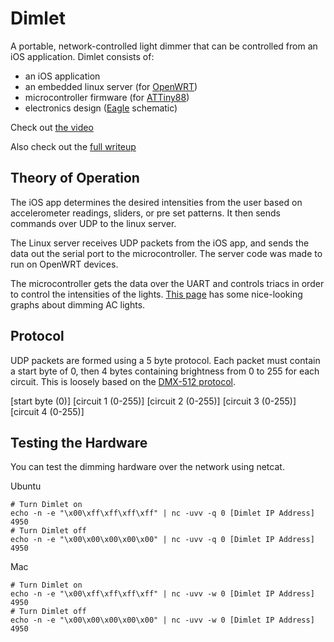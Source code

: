 # Dimlet

A portable, network-controlled light dimmer that can be controlled from an
iOS application. Dimlet consists of:

*   an iOS application
*   an embedded linux server (for [OpenWRT](https://openwrt.org/))
*   microcontroller firmware (for [ATTiny88](http://www.atmel.com/dyn/products/product_card.asp?part_id=4351))
*   electronics design ([Eagle](http://www.cadsoft.de/) schematic)

Check out [the video](http://www.youtube.com/watch?v=4GmYcn8vb1U)

Also check out the [full writeup](http://johnboiles.com/dimlet)

## Theory of Operation

The iOS app determines the desired intensities from the user based on
accelerometer readings, sliders, or pre set patterns. It then sends commands
over UDP to the linux server.

The Linux server receives UDP packets from the iOS app, and sends the data
out the serial port to the microcontroller. The server code was made to run on
OpenWRT devices.

The microcontroller gets the data over the UART and controls triacs in
order to control the intensities of the lights. [This page](http://home.howstuffworks.com/dimmer-switch2.htm) has some nice-looking
graphs about dimming AC lights.

## Protocol

UDP packets are formed using a 5 byte protocol. Each packet must contain a start byte of 0, then 4 bytes containing brightness from 0 to 255 for each circuit. This is loosely based on the [DMX-512 protocol](http://en.wikipedia.org/wiki/DMX512).

[start byte (0)] [circuit 1 (0-255)] [circuit 2 (0-255)] [circuit 3 (0-255)] [circuit 4 (0-255)]

## Testing the Hardware

You can test the dimming hardware over the network using netcat.

Ubuntu

    # Turn Dimlet on
    echo -n -e "\x00\xff\xff\xff\xff" | nc -uvv -q 0 [Dimlet IP Address] 4950
    # Turn Dimlet off
    echo -n -e "\x00\x00\x00\x00\x00" | nc -uvv -q 0 [Dimlet IP Address] 4950

Mac

    # Turn Dimlet on
    echo -n -e "\x00\xff\xff\xff\xff" | nc -uvv -w 0 [Dimlet IP Address] 4950
    # Turn Dimlet off
    echo -n -e "\x00\x00\x00\x00\x00" | nc -uvv -w 0 [Dimlet IP Address] 4950
